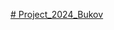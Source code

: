 [# Project_2024_Bukov](https://www.figma.com/design/Flp2lxMiyRBUMHoeadGWv0/Untitled?node-id=0-1&node-type=canvas&t=jUWEXfZ3sicmqPXV-0)
